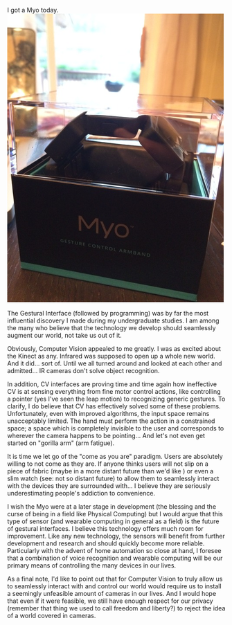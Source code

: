 I got a Myo today.
![myo](/assets/myo.jpg)

The Gestural Interface (followed by programming) was by far the most influential discovery I made during my undergraduate studies. I am among the many who believe that the technology we develop should seamlessly augment our world, not take us out of it.

Obviously, Computer Vision appealed to me greatly. I was as excited about the Kinect as any. Infrared was supposed to open up a whole new world. And it did... sort of. Until we all turned around and looked at each other and admitted... IR cameras don't solve object recognition.

In addition, CV interfaces are proving time and time again how ineffective CV is at sensing everything from fine motor control actions, like controlling a pointer (yes I've seen the leap motion) to recognizing generic gestures. To clarify, I do believe that CV has effectively solved some of these problems. Unfortunately, even with improved algorithms, the input space remains unacceptably limited. The hand must perform the action in a constrained space; a space which is completely invisible to the user and corresponds to wherever the camera happens to be pointing... And let's not even get started on "gorilla arm" (arm fatigue).

It is time we let go of the "come as you are" paradigm. Users are absolutely willing to not come as they are. If anyone thinks users will not slip on a piece of fabric (maybe in a more distant future than we'd like ) or even a slim watch (see: not so distant future) to allow them to seamlessly interact with the devices they are surrounded with... I believe they are seriously underestimating people's addiction to convenience.

I wish the Myo were at a later stage in development (the blessing and the curse of being in a field like Physical Computing) but I would argue that this type of sensor (and wearable computing in general as a field) is the future of gestural interfaces. I believe this technology offers much room for improvement. Like any new technology, the sensors will benefit from further development and research and should quickly become more reliable. Particularly with the advent of home automation so close at hand, I foresee that a combination of voice recognition and wearable computing will be our primary means of controlling the many devices in our lives.

As a final note, I'd like to point out that for Computer Vision to truly allow us to seamlessly interact with and control our world would require us to install a seemingly unfeasible amount of cameras in our lives. And I would hope that even if it were feasible, we still have enough respect for our privacy (remember that thing we used to call freedom and liberty?) to reject the idea of a world covered in cameras.
